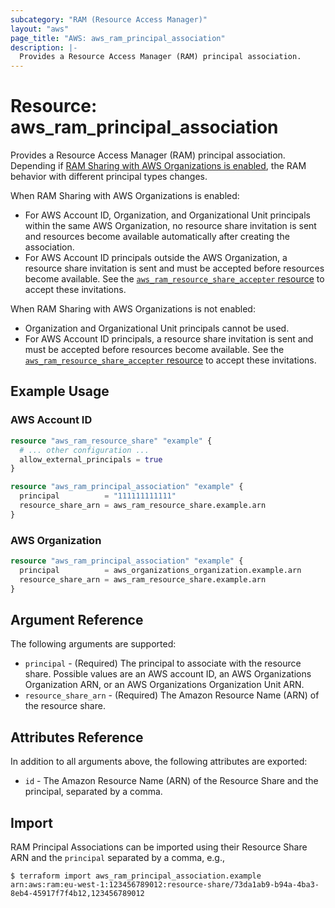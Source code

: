 ```yaml
---
subcategory: "RAM (Resource Access Manager)"
layout: "aws"
page_title: "AWS: aws_ram_principal_association"
description: |-
  Provides a Resource Access Manager (RAM) principal association.
---
```


# Resource: aws_ram_principal_association

Provides a Resource Access Manager (RAM) principal association. Depending if [RAM Sharing with AWS Organizations is enabled](https://docs.aws.amazon.com/ram/latest/userguide/getting-started-sharing.html#getting-started-sharing-orgs), the RAM behavior with different principal types changes.

When RAM Sharing with AWS Organizations is enabled:

- For AWS Account ID, Organization, and Organizational Unit principals within the same AWS Organization, no resource share invitation is sent and resources become available automatically after creating the association.
- For AWS Account ID principals outside the AWS Organization, a resource share invitation is sent and must be accepted before resources become available. See the [`aws_ram_resource_share_accepter` resource](/docs/providers/aws/r/ram_resource_share_accepter.html) to accept these invitations.

When RAM Sharing with AWS Organizations is not enabled:

- Organization and Organizational Unit principals cannot be used.
- For AWS Account ID principals, a resource share invitation is sent and must be accepted before resources become available. See the [`aws_ram_resource_share_accepter` resource](/docs/providers/aws/r/ram_resource_share_accepter.html) to accept these invitations.

## Example Usage

### AWS Account ID

```terraform
resource "aws_ram_resource_share" "example" {
  # ... other configuration ...
  allow_external_principals = true
}

resource "aws_ram_principal_association" "example" {
  principal          = "111111111111"
  resource_share_arn = aws_ram_resource_share.example.arn
}
```

### AWS Organization

```terraform
resource "aws_ram_principal_association" "example" {
  principal          = aws_organizations_organization.example.arn
  resource_share_arn = aws_ram_resource_share.example.arn
}
```

## Argument Reference

The following arguments are supported:

* `principal` - (Required) The principal to associate with the resource share. Possible values are an AWS account ID, an AWS Organizations Organization ARN, or an AWS Organizations Organization Unit ARN.
* `resource_share_arn` - (Required) The Amazon Resource Name (ARN) of the resource share.

## Attributes Reference

In addition to all arguments above, the following attributes are exported:

* `id` - The Amazon Resource Name (ARN) of the Resource Share and the principal, separated by a comma.

## Import

RAM Principal Associations can be imported using their Resource Share ARN and the `principal` separated by a comma, e.g.,

```
$ terraform import aws_ram_principal_association.example arn:aws:ram:eu-west-1:123456789012:resource-share/73da1ab9-b94a-4ba3-8eb4-45917f7f4b12,123456789012
```

<!-- cache-key: cdktf-0.17.0-pre.15 input-10c239257a67486ad7ca546c974005a2bdcc50a5c1d5747741f83c6e6535560e -->
